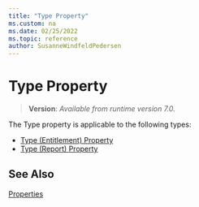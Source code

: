 ```yaml
---
title: "Type Property"
ms.custom: na
ms.date: 02/25/2022
ms.topic: reference
author: SusanneWindfeldPedersen
---
```


# Type Property

> **Version**: _Available from runtime version 7.0._

The Type property is applicable to the following types:

- [Type (Entitlement) Property](devenv-type-entitlement-property.md)
- [Type (Report) Property](devenv-type-report-property.md)

## See Also

[Properties](devenv-properties.md)